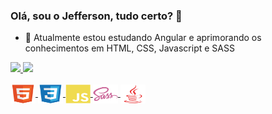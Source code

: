 ### Olá, sou o Jefferson, tudo certo? 👋

- 🌱 Atualmente estou estudando Angular e aprimorando os conhecimentos em HTML, CSS, Javascript e SASS
<div>
   <a href="https://github.com/brazjeffe01">
     <img height="180em" src="https://github-readme-stats.vercel.app/api?username=brazjeffe01&show_icons=true&theme=dark&include_all_commits=true&count_private=true" />
     <img height="180em" src="https://github-readme-stats.vercel.app/api/top-langs/?username=brazjeffe01&layout=compact&langs_count=16&theme=dark" />
</div>
  <div style="display: inline_block"><br>
    <img align="center" alt="brazjeffe01-HTML" height="30" width="40" src="https://raw.githubusercontent.com/devicons/devicon/master/icons/html5/html5-original.svg">
    <img align="center" alt="brazjeffe01-CSS" height="30" width="40" src="https://raw.githubusercontent.com/devicons/devicon/master/icons/css3/css3-original.svg">
    <img align="center" alt="brazjeffe01-Js" height="30" width="40" src="https://raw.githubusercontent.com/devicons/devicon/master/icons/javascript/javascript-plain.svg">
    <img align="center" alt="brazjeffe01-SASS" height="30" width="40" src="https://raw.githubusercontent.com/devicons/devicon/master/icons/sass/sass-original.svg">
    <img align="center" alt="brazjeffe01-Java" height="30" width="40" src="https://raw.githubusercontent.com/devicons/devicon/master/icons/java/java-plain.svg">
    
